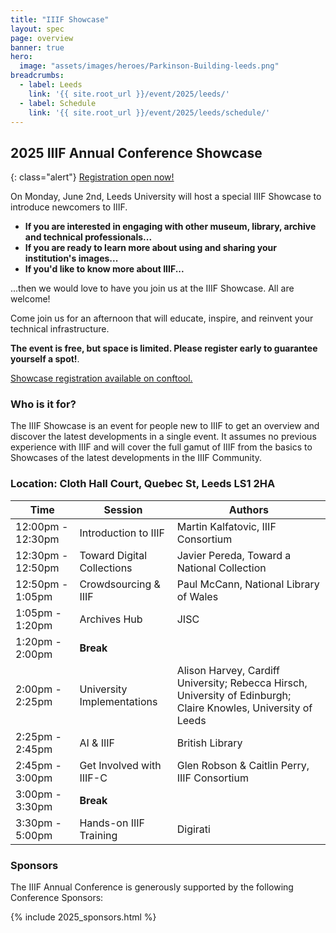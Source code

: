 ```yaml
---
title: "IIIF Showcase"
layout: spec
page: overview
banner: true 
hero:
  image: "assets/images/heroes/Parkinson-Building-leeds.png"
breadcrumbs:
  - label: Leeds
    link: '{{ site.root_url }}/event/2025/leeds/'
  - label: Schedule
    link: '{{ site.root_url }}/event/2025/leeds/schedule/'
---
```


## 2025 IIIF Annual Conference Showcase

{: class="alert"}
[Registration open now!][registration]

On Monday, June 2nd, Leeds University will host a special IIIF Showcase to introduce newcomers to IIIF.

* **If you are interested in engaging with other museum, library, archive and technical professionals...**
* **If you are ready to learn more about using and sharing your institution's images...**
* **If you'd like to know more about IIIF...**

...then we would love to have you join us at the IIIF Showcase. All are welcome!

Come join us for an afternoon that will educate, inspire, and reinvent your technical infrastructure. 

**The event is free, but space is limited. Please register early to guarantee yourself a spot!**. 

[Showcase registration available on conftool.][registration]

### Who is it for?

The IIIF Showcase is an event for people new to IIIF to get an overview and discover the latest developments in a single event. It assumes no previous experience with IIIF and will cover the full gamut of IIIF from the basics to Showcases of the latest developments in the IIIF Community.

### Location: Cloth Hall Court, Quebec St, Leeds LS1 2HA
<table class="api-table">
    <thead>
        <tr>
            <th>Time</th>
            <th>Session</th>
            <th>Authors</th>
        </tr>
    </thead>
    <tbody>
        <tr>
            <td>12:00pm - 12:30pm</td>
            <td>Introduction to IIIF</td>
            <td>Martin Kalfatovic, IIIF Consortium</td>
        </tr>
        <tr>
            <td>12:30pm - 12:50pm</td>
            <td>Toward Digital Collections</td>
            <td>Javier Pereda, Toward a National Collection</td>
        </tr>
        <tr>
            <td>12:50pm - 1:05pm</td>
            <td>Crowdsourcing & IIIF</td>
            <td>Paul McCann, National Library of Wales</td>
        </tr>
        <tr>
            <td>1:05pm - 1:20pm</td>
            <td>Archives Hub</td>
            <td>JISC</td>
        </tr>
        <tr>
            <td>1:20pm - 2:00pm</td>
            <td colspan="2"><b>Break</b></td>
        </tr>
        <tr>
            <td>2:00pm - 2:25pm</td>
            <td>University Implementations</td>
            <td>Alison Harvey, Cardiff University; Rebecca Hirsch, University of Edinburgh; Claire Knowles, University of Leeds</td>
        </tr>
        <tr>
            <td>2:25pm - 2:45pm</td>
            <td>AI & IIIF</td>
            <td>British Library</td>
        </tr>
        <tr>
            <td>2:45pm - 3:00pm</td>
            <td>Get Involved with IIIF-C</td>
            <td>Glen Robson & Caitlin Perry, IIIF Consortium</td>
        </tr>
        <tr>
            <td>3:00pm - 3:30pm</td>
            <td colspan="2"><b>Break</b></td>
        </tr>
        <tr>
            <td>3:30pm - 5:00pm</td>
            <td>Hands-on IIIF Training</td>
            <td>Digirati</td>
        </tr>
    </tbody>
</table>        

### Sponsors

The IIIF Annual Conference is generously supported by the following Conference Sponsors:

{% include 2025_sponsors.html %} 

[registration]: https://www.conftool.org/iiif2025/
